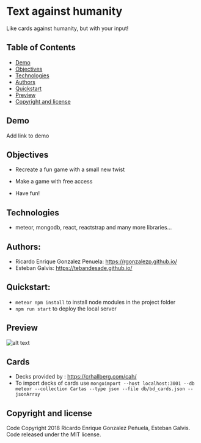 # Text against humanity
Like cards against humanity, but with your input!

## Table of Contents
- [Demo](#demo)
- [Objectives](#objectives)
- [Technologies](#technologies)
- [Authors](#authors)
- [Quickstart](#quickstart)
- [Preview](#preview)
- [Copyright and license](#copyright-and-license)

## Demo
Add link to demo

## Objectives
- Recreate a fun game with a small new twist

- Make a game with free access

- Have fun!

## Technologies
- meteor, mongodb, react, reactstrap and many more libraries... 

## Authors:
- Ricardo Enrique Gonzalez Penuela: https://rgonzalezp.github.io/
- Esteban Galvis: https://tebandesade.github.io/

## Quickstart:

- ```meteor npm install``` to install node modules in the project folder
- ```npm run start``` to deploy the local server

## Preview
![alt text](images/WebScreenshot.png "Preview of Optimize")

## Cards
- Decks provided by : https://crhallberg.com/cah/
- To import decks of cards use `mongoimport --host localhost:3001 --db meteor --collection Cartas --type json --file db/bd_cards.json --jsonArray`

## Copyright and license
Code Copyright 2018 Ricardo Enrique Gonzalez Peñuela, Esteban Galvis. Code released under the MIT license.


